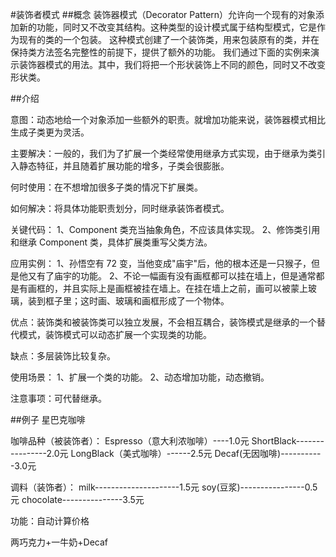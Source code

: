 #装饰者模式
##概念
装饰器模式（Decorator Pattern）允许向一个现有的对象添加新的功能，同时又不改变其结构。这种类型的设计模式属于结构型模式，它是作为现有的类的一个包装。
这种模式创建了一个装饰类，用来包装原有的类，并在保持类方法签名完整性的前提下，提供了额外的功能。
我们通过下面的实例来演示装饰器模式的用法。其中，我们将把一个形状装饰上不同的颜色，同时又不改变形状类。

##介绍

意图：动态地给一个对象添加一些额外的职责。就增加功能来说，装饰器模式相比生成子类更为灵活。

主要解决：一般的，我们为了扩展一个类经常使用继承方式实现，由于继承为类引入静态特征，并且随着扩展功能的增多，子类会很膨胀。

何时使用：在不想增加很多子类的情况下扩展类。

如何解决：将具体功能职责划分，同时继承装饰者模式。

关键代码： 1、Component 类充当抽象角色，不应该具体实现。 2、修饰类引用和继承 Component 类，具体扩展类重写父类方法。

应用实例： 1、孙悟空有 72 变，当他变成"庙宇"后，他的根本还是一只猴子，但是他又有了庙宇的功能。 2、不论一幅画有没有画框都可以挂在墙上，但是通常都是有画框的，并且实际上是画框被挂在墙上。在挂在墙上之前，画可以被蒙上玻璃，装到框子里；这时画、玻璃和画框形成了一个物体。

优点：装饰类和被装饰类可以独立发展，不会相互耦合，装饰模式是继承的一个替代模式，装饰模式可以动态扩展一个实现类的功能。

缺点：多层装饰比较复杂。

使用场景： 1、扩展一个类的功能。 2、动态增加功能，动态撤销。

注意事项：可代替继承。

##例子
星巴克咖啡

咖啡品种（被装饰者）：
Espresso（意大利浓咖啡）----1.0元
ShortBlack----------------2.0元
LongBlack（美式咖啡）------2.5元
Decaf(无因咖啡)-----------3.0元

调料（装饰者）：
milk---------------------1.5元
soy(豆浆)----------------0.5元
chocolate---------------3.5元

功能：自动计算价格

两巧克力+一牛奶+Decaf